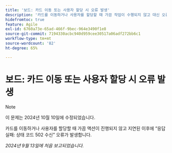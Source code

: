 ```yaml
---
title: '보드: 카드 이동 또는 사용자 할당 시 오류 발생'
description: '카드를 이동하거나 사용자를 할당할 때 가끔 작업이 수행되지 않고 대신 오류 응답 실패: 지연 후 상태 코드 수신 502.'
hidefromtoc: true
feature: Agile
exl-id: 6760a73e-65ad-466f-9bec-964e3490f1e8
source-git-commit: 7194330acbc940d959cee30517a06adf272bb6c1
workflow-type: tm+mt
source-wordcount: '82'
ht-degree: 65%

---
```


# 보드: 카드 이동 또는 사용자 할당 시 오류 발생

>[!NOTE]
>
>이 문제는 2024년 10월 10일에 수정되었습니다.

카드를 이동하거나 사용자를 할당할 때 가끔 액션이 진행되지 않고 지연된 이후에 “응답 실패: 상태 코드 502 수신” 오류가 발생합니다.

_2024년 9월 13일에 처음 보고되었습니다._

